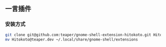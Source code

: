 ## 一言插件
### 安装方式
```bash
git clone git@github.com:teaper/gnome-shell-extension-hitokoto.git Hitokoto@teaper.dev
mv Hitokoto@teaper.dev ~/.local/share/gnome-shell/extensions
```

